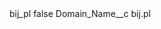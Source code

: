 <?xml version="1.0" encoding="UTF-8"?>
<CustomMetadata xmlns="http://soap.sforce.com/2006/04/metadata" xmlns:xsi="http://www.w3.org/2001/XMLSchema-instance" xmlns:xsd="http://www.w3.org/2001/XMLSchema">
    <label>bij_pl</label>
    <protected>false</protected>
    <values>
        <field>Domain_Name__c</field>
        <value xsi:type="xsd:string">bij.pl</value>
    </values>
</CustomMetadata>
